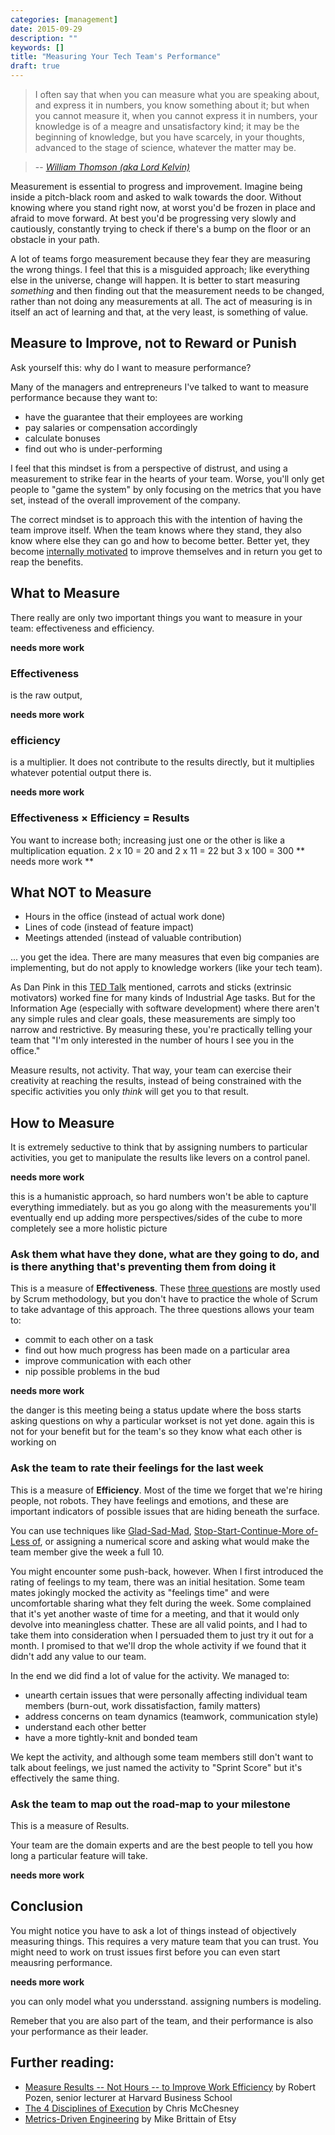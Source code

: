 ```yaml
---
categories: [management]
date: 2015-09-29
description: ""
keywords: []
title: "Measuring Your Tech Team's Performance"
draft: true
---
```

>  I often say that when you can measure what you are speaking about, and express it in numbers, you know something about it; but when you cannot measure it, when you cannot express it in numbers, your knowledge is of a meagre and unsatisfactory kind; it may be the beginning of knowledge, but you have scarcely, in your thoughts, advanced to the stage of science, whatever the matter may be.

> -- <cite>[William Thomson (aka Lord Kelvin)](https://archive.org/stream/popularlecturesa01kelvuoft#page/72/mode/2up)

Measurement is essential to progress and improvement. Imagine being inside a pitch-black room and asked to walk towards the door. Without knowing where you stand right now, at worst you'd be frozen in place and afraid to move forward. At best you'd be progressing very slowly and cautiously, constantly trying to check if there's a bump on the floor or an obstacle in your path.

A lot of teams forgo measurement because they fear they are measuring the wrong things. I feel that this is a misguided approach; like everything else in the universe, change will happen. It is better to start measuring *something* and then finding out that the measurement needs to be changed, rather than not doing any measurements at all. The act of measuring is in itself an act of learning and that, at the very least, is something of value.

<!--more-->

## Measure to Improve, not to Reward or Punish

Ask yourself this: why do I want to measure performance?

Many of the managers and entrepreneurs I've talked to want to measure performance because they want to:

  * have the guarantee that their employees are working
  * pay salaries or compensation accordingly
  * calculate bonuses
  * find out who is under-performing

I feel that this mindset is from a perspective of distrust, and using a measurement to strike fear in the hearts of your team. Worse, you'll only get people to "game the system" by only focusing on the metrics that you have set, instead of the overall improvement of the company.

The correct mindset is to approach this with the intention of having the team improve itself. When the team knows where they stand, they also know where else they can go and how to become better. Better yet, they become [internally motivated][1] to improve themselves and in return you get to reap the benefits.

## What to Measure

There really are only two important things you want to measure in your team: effectiveness and efficiency.

**needs more work**

### Effectiveness
is the raw output,

 **needs more work**

### efficiency

is a multiplier. It does not contribute to the results directly, but it multiplies whatever potential output there is.

**needs more work**

### Effectiveness &times; Efficiency = Results
You want to increase both; increasing just one or the other is like a multiplication equation. 2 x 10 = 20 and 2 x 11 = 22 but 3 x 100 = 300 ** needs more work **

## What NOT to Measure

  * Hours in the office (instead of actual work done)
  * Lines of code (instead of feature impact)
  * Meetings attended (instead of valuable contribution)

... you get the idea. There are many measures that even big companies are implementing, but do not apply to knowledge workers (like your tech team).

As Dan Pink in this [TED Talk][1] mentioned, carrots and sticks (extrinsic motivators) worked fine for many kinds of Industrial Age tasks. But for the Information Age (especially with software development) where there aren't any simple rules and clear goals, these measurements are simply too narrow and restrictive. By measuring these, you're practically telling your team that "I'm only interested in the number of hours I see you in the office."

Measure results, not activity. That way, your team can exercise their creativity at reaching the results, instead of being constrained with the specific activities you only *think* will get you to that result.

## How to Measure

It is extremely seductive to think that by assigning numbers to particular activities, you get to manipulate the results like levers on a control panel.

**needs more work**

this is a humanistic approach, so hard numbers won't be able to capture everything immediately. but as you go along with the measurements you'll eventually end up adding more perspectives/sides of the cube to more completely see a more holistic picture

### Ask them what have they done, what are they going to do, and is there anything that's preventing them from doing it

This is a measure of **Effectiveness**. These [three questions][2] are mostly used by Scrum methodology, but you don't have to practice the whole of Scrum to take advantage of this approach. The three questions allows your team to:

  * commit to each other on a task
  * find out how much progress has been made on a particular area
  * improve communication with each other
  * nip possible problems in the bud

**needs more work**

the danger is this meeting being a status update where the boss starts asking questions on why a particular workset is not yet done. again this is not for your benefit but for the team's so they know what each other is working on

### Ask the team to rate their feelings for the last week

This is a measure of **Efficiency**. Most of the time we forget that we're hiring people, not robots. They have feelings and emotions, and these are important indicators of possible issues that are hiding beneath the surface.

You can use techniques like [Glad-Sad-Mad][3], [Stop-Start-Continue-More of-Less of][4], or assigning a numerical score and asking what would make the team member give the week a full 10.

You might encounter some push-back, however. When I first introduced the rating of feelings to my team, there was an initial hesitation. Some team mates jokingly mocked the activity as "feelings time" and were uncomfortable sharing what they felt during the week. Some complained that it's yet another waste of time for a meeting, and that it would only devolve into meaningless chatter. These are all valid points, and I had to take them into consideration when I persuaded them to just try it out for a month. I promised to that we'll drop the whole activity if we found that it didn't add any value to our team.

In the end we did find a lot of value for the activity. We managed to:

  * unearth certain issues that were personally affecting individual team members (burn-out, work dissatisfaction, family matters)
  * address concerns on team dynamics (teamwork, communication style)
  * understand each other better
  * have a more tightly-knit and bonded team

We kept the activity, and although some team members still don't want to talk about feelings, we just named the activity to "Sprint Score" but it's effectively the same thing.

### Ask the team to map out the road-map to your milestone

This is a measure of Results.

Your team are the domain experts and are the best people to tell you how long a particular feature will take.

**needs more work**

## Conclusion

You might notice you have to ask a lot of things instead of objectively measuring things. This requires a very mature team that you can trust. You might need to work on trust issues first before you can even start meausring performance.

**needs more work**

you can only model what you undersstand. assigning numbers is modeling.

Remeber that you are also part of the team, and their performance is also your performance as their leader.


## Further reading:

* [Measure Results -- Not Hours -- to Improve Work Efficiency](http://www.nytimes.com/2012/10/07/business/measure-results-not-hours-to-improve-work-efficiency.html) by Robert Pozen, senior lecturer at Harvard Business School
* [The 4 Disciplines of Execution](http://www.amazon.com/The-Disciplines-Execution-Chris-Mcchesney/dp/1471142086/) by Chris McChesney
* [Metrics-Driven Engineering](http://www.slideshare.net/mikebrittain/metricsdriven-engineering) by Mike Brittain of Etsy

[1]:http://www.ted.com/talks/dan_pink_on_motivation
[2]:https://en.wikipedia.org/wiki/Stand-up_meeting#Three_Questions
[3]:http://retrospectivewiki.org/index.php?title=Glad,_Sad,_Mad
[4]:http://retrospectivewiki.org/index.php?title=Start,_Stop,_Continue,_More_of,_Less_of_Wheel
